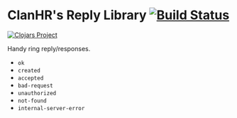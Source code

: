 # ClanHR's Reply Library [![Build Status](https://app.travis-ci.com/clanhr/reply.svg?branch=master)](https://app.travis-ci.com/clanhr/reply)

[![Clojars Project](http://clojars.org/clanhr/reply/latest-version.svg)](http://clojars.org/clanhr/reply)

Handy ring reply/responses.

* `ok`
* `created`
* `accepted`
* `bad-request`
* `unauthorized`
* `not-found`
* `internal-server-error`
